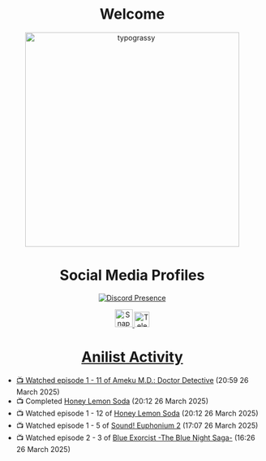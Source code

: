 <div align="center">

# Welcome
<a href="https://github.com/kawarimidoll/typograssy">
    <img alt="typograssy" src="https://typograssy.deno.dev/api?text=%E3%82%88%E3%81%86%E3%81%93%E3%81%9D%E3%81%BF%E3%81%AA%E3%81%95%E3%82%93%20-%20Sheby--&&l0=none&l1=82d9d0&l2=027353&l3=038c4c&l4=01402e&bg=none&frame=none&speed=100&comment=" width="421.99">
</a>

</div>

<div align="center">

# Social Media Profiles

[![Discord Presence](https://lanyard.cnrad.dev/api/612532963938271232)](https://discord.com/users/612532963938271232)


<a href="https://www.snapchat.com/add/a.sheby" title="Snapchat Profile">
    <img src="https://www.freepnglogos.com/uploads/snapchat-logo-png-0.png" width="35" alt="Snapchat Logo" />


<a href="https://t.me/ASheby" title="Telegram Profile">
    <img src="https://www.freepnglogos.com/uploads/telegram-logo-png-0.png" width="30" alt="Telegram Logo" />


</div>

<div align="center">

# Anilist Activity

</div>

<!-- ANILIST_ACTIVITY:start -->

-   📺 Watched episode 1 - 11 of [Ameku M.D.: Doctor Detective](https://anilist.co/anime/176642) (20:59 26 March 2025)
-   📺 Completed [Honey Lemon Soda](https://anilist.co/anime/175443) (20:12 26 March 2025)
-   📺 Watched episode 1 - 12 of [Honey Lemon Soda](https://anilist.co/anime/175443) (20:12 26 March 2025)
-   📺 Watched episode 1 - 5 of [Sound! Euphonium 2](https://anilist.co/anime/21460) (17:07 26 March 2025)
-   📺 Watched episode 2 - 3 of [Blue Exorcist -The Blue Night Saga-](https://anilist.co/anime/185880) (16:26 26 March 2025)

<!-- ANILIST_ACTIVITY:end -->
